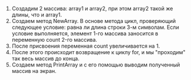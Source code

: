 1) Создадим 2 массива: array1 и array2, при этом array2 такой же длины, что и array1. 
2) Создаем метод NewArray. В основе метода цикл, проверяющий следующее условие: равна ли длина строки 3-м символам. Если условие выполняется, элемент 1-го массива заносится в переменную count 2-го массива. 
3) После присвоения переменная count увеличивается на 1. 
4) После этого происходит возвращение к циклу for, и мы "проходим" так весь массив до конца. 
5) Создаем метод PrintArray и с его помощью выводим полученный массив на экран. 
